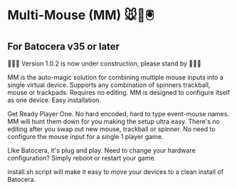 # Multi-Mouse (MM) 🐭👾🖲️
## For Batocera v35 or later

🚧🚧🚧 Version 1.0.2 is now under construction, please stand by 🚧🚧🚧

MM is the auto-magic solution for combining multiple mouse inputs into a single virtual device. Supports any combination of spinners trackball, mouse or trackpads. Requires no editing. MM is designed to configure itself as one device. Easy installation.

Get Ready Player One. No hard encoded, hard to type event-mouse names. MM will hunt them down for you making the setup ultra easy. There's no editing after you swap out new mouse, trackball or spinner. No need to configure the mouse input for a single 1 player game.

Like Batocera, it's plug and play. Need to change your hardware configuration? Simply reboot or restart your game.

install.sh script will make it easy to move your devices to a clean install of Batocera.
